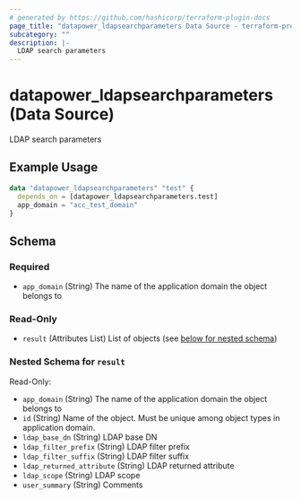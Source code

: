 ```yaml
---
# generated by https://github.com/hashicorp/terraform-plugin-docs
page_title: "datapower_ldapsearchparameters Data Source - terraform-provider-datapower"
subcategory: ""
description: |-
  LDAP search parameters
---
```


# datapower_ldapsearchparameters (Data Source)

LDAP search parameters

## Example Usage

```terraform
data "datapower_ldapsearchparameters" "test" {
  depends_on = [datapower_ldapsearchparameters.test]
  app_domain = "acc_test_domain"
}
```

<!-- schema generated by tfplugindocs -->
## Schema

### Required

- `app_domain` (String) The name of the application domain the object belongs to

### Read-Only

- `result` (Attributes List) List of objects (see [below for nested schema](#nestedatt--result))

<a id="nestedatt--result"></a>
### Nested Schema for `result`

Read-Only:

- `app_domain` (String) The name of the application domain the object belongs to
- `id` (String) Name of the object. Must be unique among object types in application domain.
- `ldap_base_dn` (String) LDAP base DN
- `ldap_filter_prefix` (String) LDAP filter prefix
- `ldap_filter_suffix` (String) LDAP filter suffix
- `ldap_returned_attribute` (String) LDAP returned attribute
- `ldap_scope` (String) LDAP scope
- `user_summary` (String) Comments
